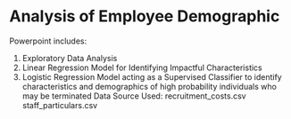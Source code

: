 # Analysis of Employee Demographic

Powerpoint includes:
1. Exploratory Data Analysis
2. Linear Regression Model for Identifying Impactful Characteristics
3. Logistic Regression Model acting as a Supervised Classifier to identify characteristics and demographics of high probability individuals who may be terminated
Data Source Used:
recruitment_costs.csv
staff_particulars.csv
